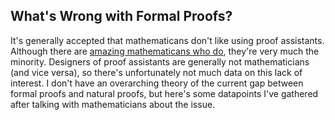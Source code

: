 ## What's Wrong with Formal Proofs?

It's generally accepted that mathematicans don't like using proof assistants. Although there are [amazing mathematicans who do](https://terrytao.wordpress.com/), they're very much the minority. Designers of proof assistants are generally not mathematicians (and vice versa), so there's unfortunately not much data on this lack of interest. I don't have an overarching theory of the current gap between formal proofs and natural proofs, but here's some datapoints I've gathered after talking with mathematicians about the issue.

